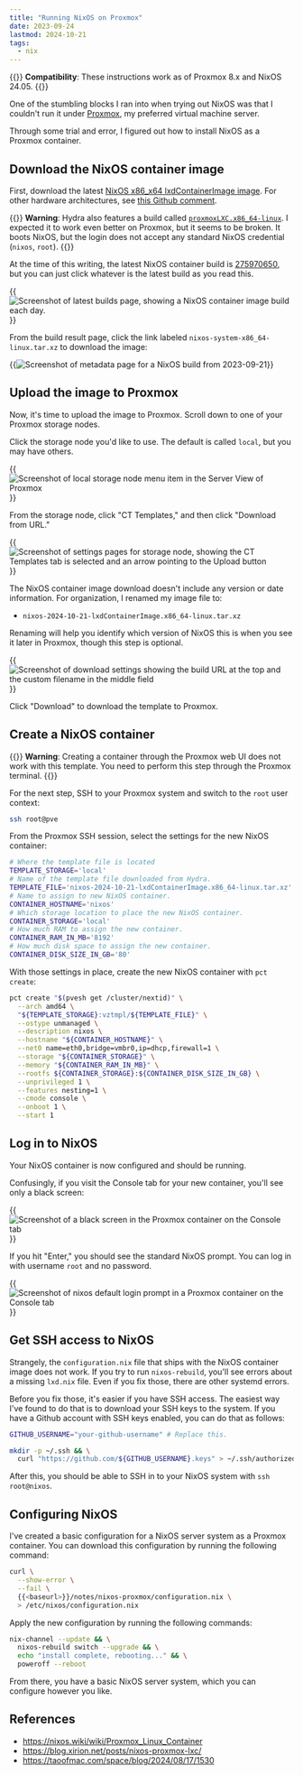 ```yaml
---
title: "Running NixOS on Proxmox"
date: 2023-09-24
lastmod: 2024-10-21
tags:
  - nix
---
```


{{<notice type="info">}}
**Compatibility**: These instructions work as of Proxmox 8.x and NixOS 24.05.
{{</notice>}}

One of the stumbling blocks I ran into when trying out NixOS was that I couldn't run it under [Proxmox](https://www.proxmox.com/en/), my preferred virtual machine server.

Through some trial and error, I figured out how to install NixOS as a Proxmox container.

## Download the NixOS container image

First, download the latest [NixOS x86_x64 lxdContainerImage image](https://hydra.nixos.org/job/nixos/release-24.05/nixos.lxdContainerImage.x86_64-linux). For other hardware architectures, see [this Github comment](https://github.com/NixOS/nixpkgs/issues/43781#issuecomment-1707132209).

{{<notice type="warning">}}
**Warning**: Hydra also features a build called [`proxmoxLXC.x86_64-linux`](https://hydra.nixos.org/job/nixos/release-24.05/nixos.proxmoxLXC.x86_64-linux). I expected it to work even better on Proxmox, but it seems to be broken. It boots NixOS, but the login does not accept any standard NixOS credential (`nixos`, `root`).
{{</notice>}}

At the time of this writing, the latest NixOS container build is [275970650](https://hydra.nixos.org/build/275970650), but you can just click whatever is the latest build as you read this.

{{<img src="download-build.webp" alt="Screenshot of latest builds page, showing a NixOS container image build each day." has-border="true" max-width="724px">}}

From the build result page, click the link labeled `nixos-system-x86_64-linux.tar.xz` to download the image:

{{<img src="build-result.webp" alt="Screenshot of metadata page for a NixOS build from 2023-09-21" has-border="true" max-width="700px">}}

## Upload the image to Proxmox

Now, it's time to upload the image to Proxmox. Scroll down to one of your Proxmox storage nodes.

Click the storage node you'd like to use. The default is called `local`, but you may have others.

{{<img src="click-local.webp" alt="Screenshot of local storage node menu item in the Server View of Proxmox" has-border="true">}}

From the storage node, click "CT Templates," and then click "Download from URL."

{{<img src="ct-templates.webp" alt="Screenshot of settings pages for storage node, showing the CT Templates tab is selected and an arrow pointing to the Upload button" has-border="true">}}

The NixOS container image download doesn't include any version or date information. For organization, I renamed my image file to:

- `nixos-2024-10-21-lxdContainerImage.x86_64-linux.tar.xz`

Renaming will help you identify which version of NixOS this is when you see it later in Proxmox, though this step is optional.

{{<img src="download-from-url.webp" alt="Screenshot of download settings showing the build URL at the top and the custom filename in the middle field" has-border="true">}}

Click "Download" to download the template to Proxmox.

## Create a NixOS container

{{<notice type="warning">}}
**Warning**: Creating a container through the Proxmox web UI does not work with this template. You need to perform this step through the Proxmox terminal.
{{</notice>}}

For the next step, SSH to your Proxmox system and switch to the `root` user context:

```bash
ssh root@pve
```

From the Proxmox SSH session, select the settings for the new NixOS container:

```bash
# Where the template file is located
TEMPLATE_STORAGE='local'
# Name of the template file downloaded from Hydra.
TEMPLATE_FILE='nixos-2024-10-21-lxdContainerImage.x86_64-linux.tar.xz'
# Name to assign to new NixOS container.
CONTAINER_HOSTNAME='nixos'
# Which storage location to place the new NixOS container.
CONTAINER_STORAGE='local'
# How much RAM to assign the new container.
CONTAINER_RAM_IN_MB='8192'
# How much disk space to assign the new container.
CONTAINER_DISK_SIZE_IN_GB='80'
```

With those settings in place, create the new NixOS container with `pct create`:

```bash
pct create "$(pvesh get /cluster/nextid)" \
  --arch amd64 \
  "${TEMPLATE_STORAGE}:vztmpl/${TEMPLATE_FILE}" \
  --ostype unmanaged \
  --description nixos \
  --hostname "${CONTAINER_HOSTNAME}" \
  --net0 name=eth0,bridge=vmbr0,ip=dhcp,firewall=1 \
  --storage "${CONTAINER_STORAGE}" \
  --memory "${CONTAINER_RAM_IN_MB}" \
  --rootfs ${CONTAINER_STORAGE}:${CONTAINER_DISK_SIZE_IN_GB} \
  --unprivileged 1 \
  --features nesting=1 \
  --cmode console \
  --onboot 1 \
  --start 1
```

## Log in to NixOS

Your NixOS container is now configured and should be running.

Confusingly, if you visit the Console tab for your new container, you'll see only a black screen:

{{<img src="black-screen.webp" alt="Screenshot of a black screen in the Proxmox container on the Console tab" has-border="true">}}

If you hit "Enter," you should see the standard NixOS prompt. You can log in with username `root` and no password.

{{<img src="nixos-prompt.webp" alt="Screenshot of nixos default login prompt in a Proxmox container on the Console tab" has-border="true">}}

## Get SSH access to NixOS

Strangely, the `configuration.nix` file that ships with the NixOS container image does not work. If you try to run `nixos-rebuild`, you'll see errors about a missing `lxd.nix` file. Even if you fix those, there are other systemd errors.

Before you fix those, it's easier if you have SSH access. The easiest way I've found to do that is to download your SSH keys to the system. If you have a Github account with SSH keys enabled, you can do that as follows:

```bash
GITHUB_USERNAME="your-github-username" # Replace this.

mkdir -p ~/.ssh && \
  curl "https://github.com/${GITHUB_USERNAME}.keys" > ~/.ssh/authorized_keys
```

After this, you should be able to SSH in to your NixOS system with `ssh root@nixos`.

## Configuring NixOS

I've created a basic configuration for a NixOS server system as a Proxmox container. You can download this configuration by running the following command:

```bash
curl \
  --show-error \
  --fail \
  {{<baseurl>}}/notes/nixos-proxmox/configuration.nix \
  > /etc/nixos/configuration.nix
```

Apply the new configuration by running the following commands:

```bash
nix-channel --update && \
  nixos-rebuild switch --upgrade && \
  echo "install complete, rebooting..." && \
  poweroff --reboot
```

From there, you have a basic NixOS server system, which you can configure however you like.

## References

- <https://nixos.wiki/wiki/Proxmox_Linux_Container>
- <https://blog.xirion.net/posts/nixos-proxmox-lxc/>
- <https://taoofmac.com/space/blog/2024/08/17/1530>
